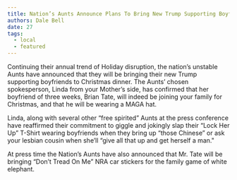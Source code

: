 ```yaml
---
title: Nation’s Aunts Announce Plans To Bring New Trump Supporting Boyfriend To Christmas
authors: Dale Bell
date: 27
tags:
  - local
  - featured
---
```


Continuing their annual trend of Holiday disruption, the nation’s unstable Aunts have announced that they will be bringing their new Trump supporting boyfriends to Christmas dinner. The Aunts’ chosen spokesperson, Linda from your Mother’s side, has confirmed that her boyfriend of three weeks, Brian Tate, will indeed be joining your family for Christmas, and that he will be wearing a MAGA hat.  

Linda, along with several other “free spirited” Aunts at the press conference have reaffirmed their commitment to giggle and jokingly slap their “Lock Her Up” T-Shirt wearing boyfriends when they bring up “those Chinese” or ask your lesbian cousin when she’ll “give all that up and get herself a man." 

At press time the Nation’s Aunts have also announced that Mr. Tate will be bringing “Don’t Tread On Me” NRA car stickers for the family game of white elephant.
